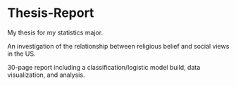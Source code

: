 # Thesis-Report

My thesis for my statistics major.

An investigation of the relationship between religious belief and social views in the US.

30-page report including a classification/logistic model build, data visualization, and analysis.

